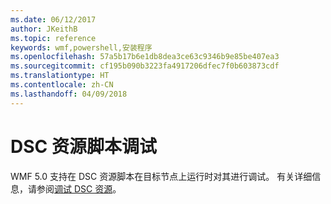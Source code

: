```yaml
---
ms.date: 06/12/2017
author: JKeithB
ms.topic: reference
keywords: wmf,powershell,安装程序
ms.openlocfilehash: 57a5b17b6e1db8dea3ce63c9346b9e85be407ea3
ms.sourcegitcommit: cf195b090b3223fa4917206dfec7f0b603873cdf
ms.translationtype: HT
ms.contentlocale: zh-CN
ms.lasthandoff: 04/09/2018
---
```

# <a name="dsc-resource-script-debugging"></a>DSC 资源脚本调试

WMF 5.0 支持在 DSC 资源脚本在目标节点上运行时对其进行调试。
有关详细信息，请参阅[调试 DSC 资源](https://msdn.microsoft.com/powershell/dsc/debugresource)。